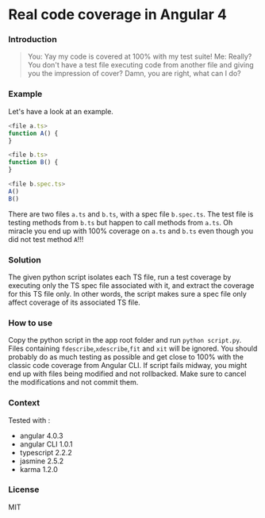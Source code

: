 # Real code coverage in Angular 4
### Introduction
> You: Yay my code is covered at 100% with my test suite!
> Me: Really? You don't have a test file executing code from another file and giving you the impression of cover?
> Damn, you are right, what can I do?

### Example
Let's have a look at an example.

```ts
<file a.ts>
function A() {
}
```
```ts
<file b.ts>
function B() {
}
```
```ts
<file b.spec.ts>
A()
B()
```
There are two files `a.ts` and `b.ts`, with a spec file `b.spec.ts`. The test file is testing methods from `b.ts` but happen to call methods from `a.ts`.
Oh miracle you end up with 100% coverage on `a.ts` and `b.ts` even though you did not test method `A`!!!

### Solution
The given python script isolates each TS file, run a test coverage by executing only the TS spec file associated with it, and extract the coverage for this TS file only. In other words, the script makes sure a spec file only affect coverage of its associated TS file.

### How to use
Copy the python script in the app root folder and run `python script.py`.
Files containing `fdescribe`,`xdescribe`,`fit` and `xit` will be ignored. 
You should probably do as much testing as possible and get close to 100% with the classic code coverage from Angular CLI.
If script fails midway, you might end up with files being modified and not rollbacked. Make sure to cancel the modifications and not commit them.


### Context
Tested with :
  - angular 4.0.3
  - angular CLI 1.0.1
  - typescript 2.2.2
  - jasmine 2.5.2
  - karma 1.2.0

### License
MIT
